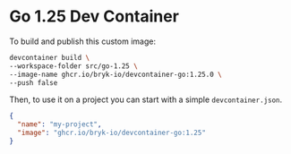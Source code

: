 # Go 1.25 Dev Container

To build and publish this custom image:

```bash
devcontainer build \
--workspace-folder src/go-1.25 \
--image-name ghcr.io/bryk-io/devcontainer-go:1.25.0 \
--push false
```

Then, to use it on a project you can start with a simple `devcontainer.json`.

```json
{
  "name": "my-project",
  "image": "ghcr.io/bryk-io/devcontainer-go:1.25"
}
```
